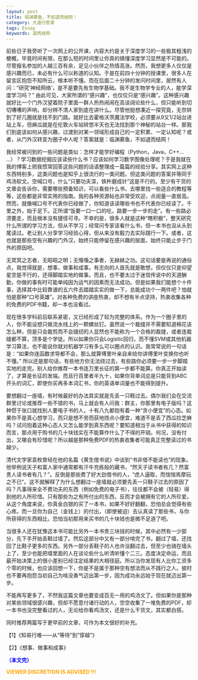 ```yaml
---
layout: post
title: 临渊慕鱼，不如退而结网！
category: 大道行思录
tags: Essay
keywords: 退而结网
---
```


前些日子我旁听了一次网上的公开课，内容大约是关于深度学习的一些极其粗浅的梗概，毕竟时间有限，在那么短的时间里让你真的搞懂深度学习显然是不可能的。尽管报名参加的人越三百有余，足见小伙伴之热情高涨。然而，我想更多人仅仅是感兴趣而已，未必有什么可以称道的认知。于是在前四十分钟的授课里，很多人在留言区抱怨不知所云，根本听不懂。而在后面二十分钟的发问时间里，居然有人问：“研究‘神经网络’，是不是要先有生物学基础。我不是生物学专业的人，能学深度学习吗？” 由此可见，大家所谓的“感兴趣”，也仅仅只是“感兴趣”。这种感兴趣就好比一个门外汉望着院子里面一群人热热闹闹在高谈阔论些什么，但只能听到切切嘈嘈的声响，却分辨不清人家到底在讲什么。尽管他挺想凑近一探究竟，无奈转到了好几圈就是找不到门路。就好比去霍格沃茨魔法学校，必须要从9又1/2站台进站上车，但麻瓜就是在伦敦火车站转悠半天也无法找到那个神秘的站台一样。那我们到底该如何从感兴趣，过渡到对某一领域形成自己的一定积累、一定认知呢？或者，从门外汉转变为圈子中人呢？答案就是：临渊慕鱼，不如退而结网！


我经常被问到的一些问题是类似：怎样才能学好编程（Python，Java，C++... ...）？学习数据挖掘应该读些什么书？应该如何学习数字图像处理呢？于是我就在我的博客上把我惯常回答这些问题的话语整理成一篇篇的经验分享。其实网上这种东西特别多，这类问题也是知乎上很流行的一类问题。但这类问题的答案并等同于鸡汤软文。空喊口号，什么“只要功夫深，铁杵磨成针”这是不行的。至少有干货的文章会告诉你，需要哪些预备知识，可以看些什么书，去哪里找一些适合的教程等等，这些都是非常实用的指南。我的各种资源帖也非常受欢迎，点阅量一直居高。然而，就像喊口号不代表你已经做了，你知道该读哪些书也不代表你已经读了。千里之外，始于足下。正所谓“饭要一口一口的吃，路要一步一步的走”。有一些路必须要走，而且根本没有捷径可寻。不幸的是，很多人就是这种“瞎积极”，整天研究什么所谓的学习方法，但从不学习；经常问专家该看什么书，但一本书也没从头到尾读过。老让别人分享学习经验心得，但从来没有毅力去实际践行一下。或者，这也就是那些空有兴趣的门外汉，始终只能停留在感兴趣的层面，始终只能止步于门外的原因吧。


无冥冥之志者，无昭昭之明；无惛惛之事者，无赫赫之功。这句话要是再说的通俗点，我觉得就是，想事，做事和成事。有志向的人首先就是敢想，但仅仅只是仰望星空是不行的，还得脚踏实地的做事。而且，也不要太过于迷信传说中的天道酬勤，你做的事有时可能单纯因为运气的因素而无法成功。但是如果我们能想个十件事，选择其中比较靠谱的五六件去踏踏实实的做一下，总能成功个一两件吧？怕就怕是那种“口号英雄”。对各种免费的讲座热衷，却不想有半点坚持，热衷收集各种的免费的PDF书籍，却一本也没看过。


现在很多学科前后联系紧密，又已经形成了较为完整的体系。作为一个圈子里的人，你不能设想只做流水线上的一颗螺丝钉。虽然说一个裁缝并不需要知道棉花该怎么种，但是只会裁剪而不会缝纫的人显然也不能称为一个合格的裁缝，或者连裁缝都不算，顶多是个学徒。所以如果你只会Logistic回归，而不懂SVM或其他机器学习算法，也不能说你就对机器学习有多么可以圈点的认识。我常常说的一句话是：“如果你连函数求导都不会，那么就算傅里叶亲自来给你讲傅里叶变换你也听不懂。” 所以还是那句话，有些地方你无法绕过去，有些路你必须要一步一步脚踏实地的走完。别人给你推荐一本书连万里长征的第一步都不能算。你真正开始读了，才算是长征的发端。而且行百里者半九十，如果你背单词总是只能背到ABC开头的词汇，即使你买再多本词汇书，你的英语单词量也不能得到提升。


要想翻过一座墙，有时候最好的办法其实就是先丢一只鞋过去。偶尔我们会在交流群里讨论或推荐一些不错的书，马上就会有人问我：群主，你那里有电子版吗？这种惯于张口就找别人要电子书的人，十有八九都抱有着一种“贪小便宜”的心态。如果你不是真心想学习，而只是想不劳而获地捞点小便宜，难道不是丢了西瓜捡芝麻吗？试问抱着这种心态人又怎么能学到真东西呢？要知道相当于从书中获得的知识而言，那点用于购书的几十块钱实在不能算作什么了不得的开销。何况，没有付出，又哪会有珍惜呢？所以越是那种免费PDF的热衷收集者可能真正完整读过的书越少。


清代文学家袁枚曾经在他的名篇《黄生借书说》中谈到“书非借不能读也”的现象。他举例说天子和富人家中通常都有汗牛充栋般的藏书，“然天子读书者有几？然富贵人读书者有几？”。反倒是那些费了好大劲借书的人，“虑人逼取，而惴惴焉摩玩之不已”。这不就解释了为什么想翻过一座墙就必须要先丢一只鞋子过去的原因了吗？凡事得来全不费功夫的东西（例如免费的电子书），往往都不会被（轻易）得到他的人所珍惜。只有那些为之有所付出的东西，反而才会被拥有它的人所珍爱。从这个角度来说，你真金白银的买了一本书，如果不好好翻翻，恐怕总会觉得有些心疼。而一旦你为自己（金钱上）的付出，（即使被迫）去认真读了那些书，与你所获得的东西相比，恐怕当初那用来买书的几十块钱也是微不足道了吧。


当很多人还在犹豫这本书可能比另外一本书贵三块钱的时候，其中必然有一少部分，先下手开始丢鞋过墙了。然后这部分中又有一部分啃完了书，翻过了墙，还找回了比鞋子更多的东西。另外一部分丢鞋子的人也许没翻过去，但至少也骑在墙头上了，至少也能把墙里面的人在谈论些什么听清听懂个二三。态度决定命运，而且最开始决策上的很小差别已经注定结果的大相径庭。所以当你发现有人比你工资多个零的时候，也应该回想一下，你是不是属于那种空有想法而从不践行之人。彼时也不要再抱怨当初自己为啥没勇气迈出第一步，因为成功永远始于现在就迈出第一步。


不能再写更多了，不然我这篇文章也要变成百无一用的鸡汤文了。但如果你是那种对某些领域很感兴趣，但却不愿意付诸行动的人，空空收集了一堆免费的PDF，却一本书也没完整看过的人，无论给你看鸡汤文，还是什么干货文，其实都白搭。


同时推荐两篇写于更早前的文章，可作为本文很好的补充。

【1】《知易行难——从“等待”到“穿越”》

【2】《想事、做事和成事》


<span style="color:blue">**（本文完）**</span>

**<span style="color:Orange"> VIEWER DISCRETION IS ADVISED !!! </span>**
